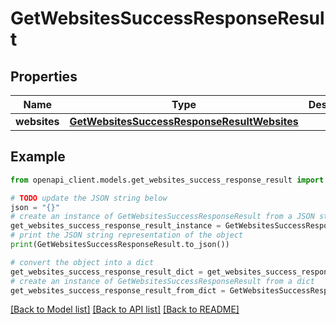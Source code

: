 # GetWebsitesSuccessResponseResult


## Properties

Name | Type | Description | Notes
------------ | ------------- | ------------- | -------------
**websites** | [**GetWebsitesSuccessResponseResultWebsites**](GetWebsitesSuccessResponseResultWebsites.md) |  | 

## Example

```python
from openapi_client.models.get_websites_success_response_result import GetWebsitesSuccessResponseResult

# TODO update the JSON string below
json = "{}"
# create an instance of GetWebsitesSuccessResponseResult from a JSON string
get_websites_success_response_result_instance = GetWebsitesSuccessResponseResult.from_json(json)
# print the JSON string representation of the object
print(GetWebsitesSuccessResponseResult.to_json())

# convert the object into a dict
get_websites_success_response_result_dict = get_websites_success_response_result_instance.to_dict()
# create an instance of GetWebsitesSuccessResponseResult from a dict
get_websites_success_response_result_from_dict = GetWebsitesSuccessResponseResult.from_dict(get_websites_success_response_result_dict)
```
[[Back to Model list]](../README.md#documentation-for-models) [[Back to API list]](../README.md#documentation-for-api-endpoints) [[Back to README]](../README.md)


